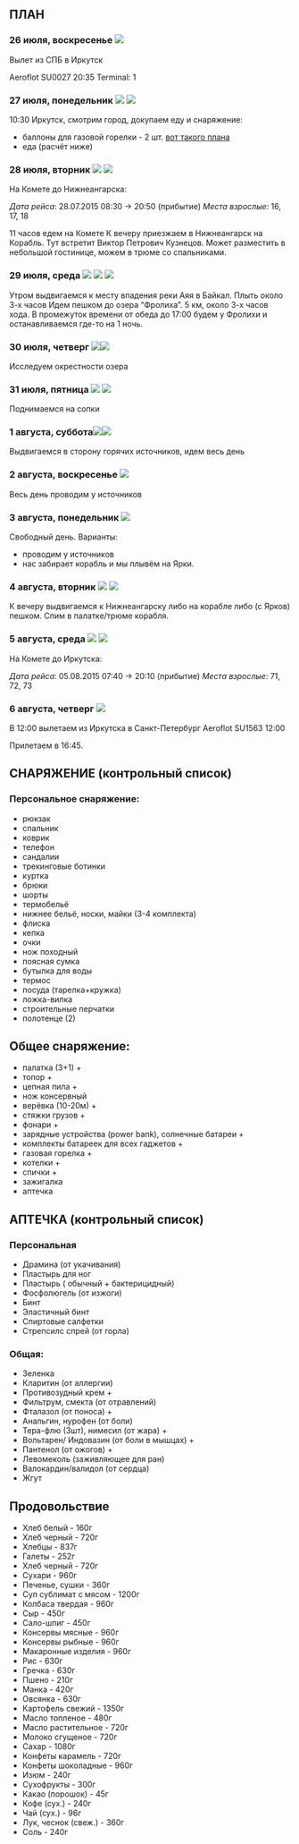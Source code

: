 ## ПЛАН

### 26 июля, воскресенье ![](https://cdn4.iconfinder.com/data/icons/modern-future-technology/128/airplane-2-24.png)

Вылет из СПБ в Иркутск

Aeroflot SU0027 20:35
Terminal: 1

###  27 июля, понедельник ![](https://cdn4.iconfinder.com/data/icons/eldorado-transport/40/bus_2-24.png) ![](https://cdn3.iconfinder.com/data/icons/glypho-travel/64/bed-accomodation-hotel-motel-24.png)
10:30 Иркутск, смотрим город, докупаем еду и снаряжение:

* баллоны для газовой горелки  - 2 шт. [вот такого плана](http://www.mountain.ru/article/article_img/6081/f_39.jpg)
* еда (расчёт ниже)

### 28 июля, вторник ![](https://cdn4.iconfinder.com/data/icons/sports-vol-1-1/48/17-24.png) ![](https://cdn3.iconfinder.com/data/icons/glypho-travel/64/bed-accomodation-hotel-motel-24.png)

На Комете до Нижнеангарска: 

*Дата рейса*: 28.07.2015 08:30 → 20:50 (прибытие)
*Места взрослые*: 16, 17, 18

11 часов едем на Комете
К вечеру приезжаем в Нижнеангарск на Корабль. Тут встретит Виктор Петрович Кузнецов. Может разместить в небольшой гостинице, можем в трюме со спальниками.

### 29 июля, среда ![](https://cdn4.iconfinder.com/data/icons/sports-vol-1-1/48/17-24.png) ![](https://cdn0.iconfinder.com/data/icons/map-locations-and-tourism/512/60-24.png) ![](http://icons.iconarchive.com/icons/icons8/android/24/Travel-Camping-Tent-icon.png)

Утром выдвигаемся к месту впадения реки Аяя в Байкал. Плыть около 3-х часов
Идем пешком до озера “Фролиха”. 5 км, около 3-х часов хода. В промежуток времени от обеда до 17:00 будем у Фролихи и останавливаемся где-то на 1 ночь.

### 30 июля, четверг ![](https://cdn0.iconfinder.com/data/icons/map-locations-and-tourism/512/60-24.png)![](http://icons.iconarchive.com/icons/icons8/android/24/Travel-Camping-Tent-icon.png)
Исследуем окрестности озера

### 31 июля, пятница ![](https://cdn0.iconfinder.com/data/icons/map-locations-and-tourism/512/60-24.png) ![](http://icons.iconarchive.com/icons/icons8/android/24/Travel-Camping-Tent-icon.png)
Поднимаемся на сопки

### 1 августа, суббота![](https://cdn0.iconfinder.com/data/icons/map-locations-and-tourism/512/60-24.png)![](http://icons.iconarchive.com/icons/icons8/android/24/Travel-Camping-Tent-icon.png)
Выдвигаемся в сторону горячих источников, идем весь день

### 2 августа, воскресенье ![](http://icons.iconarchive.com/icons/icons8/android/24/Travel-Camping-Tent-icon.png)

Весь день проводим у источников

### 3 августа, понедельник ![](http://icons.iconarchive.com/icons/icons8/android/24/Travel-Camping-Tent-icon.png) 

Свободный день. Варианты:  

* проводим у источников
* нас забирает корабль и мы плывём на Ярки.

### 4 августа, вторник ![](https://cdn4.iconfinder.com/data/icons/sports-vol-1-1/48/17-24.png)  ![](https://cdn3.iconfinder.com/data/icons/glypho-travel/64/bed-accomodation-hotel-motel-24.png)

К вечеру выдвигаемся к Нижнеангарску либо на корабле либо (с Ярков) пешком. Спим в палатке/трюме корабля.

### 5 августа, среда ![](https://cdn4.iconfinder.com/data/icons/sports-vol-1-1/48/17-24.png) ![](https://cdn3.iconfinder.com/data/icons/glypho-travel/64/bed-accomodation-hotel-motel-24.png)
На Комете до Иркутска:

*Дата рейса*: 05.08.2015 07:40 → 20:10 (прибытие)
*Места взрослые*: 71, 72, 73

### 6 августа, четверг ![](https://cdn4.iconfinder.com/data/icons/modern-future-technology/128/airplane-2-24.png)

В 12:00 вылетаем из Иркутска в Санкт-Петербург
Aeroflot SU1563 12:00

Прилетаем в 16:45.

## СНАРЯЖЕНИЕ (контрольный список)

### Персональное снаряжение:

* рюкзак
* спальник
* коврик
* телефон
* сандалии
* трекинговые ботинки
* куртка 
* брюки 
* шорты
* термобельё
* нижнее бельё, носки, майки (3-4 комплекта)
* флиска
* кепка
* очки
* нож походный
* поясная сумка
* бутылка для воды
* термос
* посуда (тарелка+кружка)
* ложка-вилка
* строительные перчатки
* полотенце (2)

## Общее снаряжение:
* палатка (3+1) +
* топор +
* цепная пила +
* нож консервный
* верёвка (10-20м) +
* стяжки грузов +
* фонари +
* зарядные устройства (power bank), солнечные батареи +
* комплекты батареек для всех гаджетов +
* газовая горелка +
* котелки +
* спички  +
* зажигалка
* аптечка

## АПТЕЧКА (контрольный список)

### Персональная
* Драмина (от укачивания)
* Пластырь для ног
* Пластырь ( обычный + бактерицидный)
* Фосфолюгель (от изжоги)
* Бинт
* Эластичный бинт
* Спиртовые салфетки
* Стрепсилс спрей (от горла)

### Общая:
* Зеленка
* Кларитин (от аллергии)
* Противозудный крем +
* Фильтрум, смекта (от отравлений)
* Фталазол (от поноса) +
* Анальгин, нурофен (от боли)
* Тера-флю (3шт), нимесил (от жара) +
* Вольтарен/ Индовазин (от боли в мышцах) +
* Пантенол (от ожогов) +
* Левомеколь (заживляющее для ран)
* Валокардин/валидол (от сердца)
* Жгут

## Продовольствие
* Хлеб белый -  160г
* Хлеб черный - 720г
* Хлебцы -  837г
* Галеты - 252г
* Хлеб черный - 720г
* Сухари - 960г
* Печенье, сушки - 360г
* Суп сублимат с мясом - 1200г
* Колбаса твердая - 960г 
* Сыр - 450г
* Сало-шпиг - 450г
* Консервы мясные - 960г
* Консервы рыбные - 960г
* Макаронные изделия - 960г
* Рис - 630г
* Гречка - 630г
* Пшено - 210г
* Манка - 420г
* Овсянка - 630г
* Картофель свежий - 1350г
* Масло топленое - 480г
* Масло растительное - 720г 
* Молоко сгущеное - 720г
* Сахар - 1080г
* Конфеты карамель - 720г
* Конфеты шоколадные - 960г
* Изюм - 240г
* Сухофрукты - 300г
* Какао (порошок) - 45г
* Кофе (сух.) - 240г
* Чай (сух.) - 96г 
* Лук, чеснок (свеж.) - 360г
* Соль - 240г
